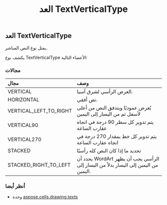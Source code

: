 ﻿---
title: العد TextVerticalType
second_title: Aspose.Cells for Python via .NET API المراجع
description:
type: docs
weight: 200
url: /ar/python-net/aspose.cells.drawing.texts/textverticaltype/
is_root: false
---
##  العد TextVerticalType
يمثل نوع النص المباشر.



يكشف نوع TextVerticalType الأعضاء التالية:

###  مجالات
| مجال| وصف|
| :- | :- |
| VERTICAL | العرض الرأسي لشرق آسيا.|
| HORIZONTAL | نص أفقي.|
| VERTICAL_LEFT_TO_RIGHT | يُعرض عموديًا ويتدفق النص من أعلى لأسفل ثم من اليسار إلى اليمين|
| VERTICAL90 | يتم تدوير كل سطر 90 درجة في اتجاه عقارب الساعة|
| VERTICAL270 | يتم تدوير كل خط بمقدار 270 درجة في اتجاه عقارب الساعة|
| STACKED | تحديد ما إذا كان النص كله رأسيًا|
| STACKED_RIGHT_TO_LEFT |يحدد أن WordArt الرأسي يجب أن يظهر من اليمين إلى اليسار بدلاً من اليسار إلى اليمين.|



###  أنظر أيضا
* وحدة [aspose.cells.drawing.texts](..)
